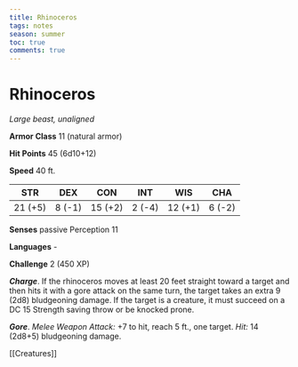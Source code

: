 ---title: Rhinocerostags: notesseason: summertoc: truecomments: true---
# Rhinoceros

*Large beast, unaligned*

**Armor Class** 11 (natural armor)

**Hit Points** 45 (6d10+12)

**Speed** 40 ft.

| STR     | DEX    | CON     | INT    | WIS     | CHA    |
|---------|--------|---------|--------|---------|--------|
| 21 (+5) | 8 (-1) | 15 (+2) | 2 (-4) | 12 (+1) | 6 (-2) |

**Senses** passive Perception 11

**Languages** -

**Challenge** 2 (450 XP)

***Charge***. If the rhinoceros moves at least 20 feet straight toward a target and then hits it with a gore attack on the same turn, the target takes an extra 9 (2d8) bludgeoning damage. If the target is a creature, it must succeed on a DC 15 Strength saving throw or be knocked prone.


***Gore***. *Melee Weapon Attack:* +7 to hit, reach 5 ft., one target. *Hit:* 14 (2d8+5) bludgeoning damage.


[[Creatures]]
